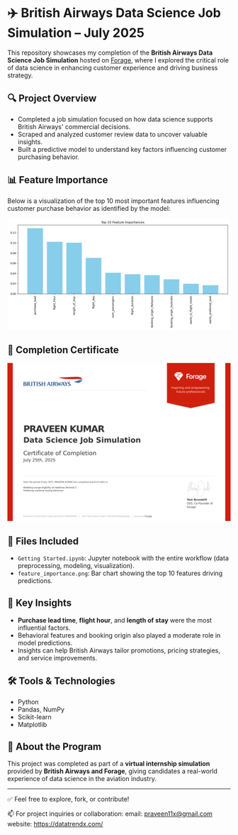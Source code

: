 # ✈️ British Airways Data Science Job Simulation – July 2025

This repository showcases my completion of the **British Airways Data Science Job Simulation** hosted on [Forage](https://www.theforage.com/), where I explored the critical role of data science in enhancing customer experience and driving business strategy.

## 🔍 Project Overview

- Completed a job simulation focused on how data science supports British Airways' commercial decisions.
- Scraped and analyzed customer review data to uncover valuable insights.
- Built a predictive model to understand key factors influencing customer purchasing behavior.

## 📊 Feature Importance

Below is a visualization of the top 10 most important features influencing customer purchase behavior as identified by the model:

![Top 10 Feature Importances](feature_importance.png)

## 📜 Completion Certificate

![British Airways Forage Certificate](https://github.com/Praveen-collab-analyst/British-Airways-Data-Science-Job-Simulation-on-Forage/blob/main/NjynCWzGSaWXQCxSX_tMjbs76F526fF5v3G_vTdCcJSnWZW3LSgGG_1753484490519_completion_certificate-1.png?raw=true)


## 📁 Files Included

- `Getting Started.ipynb`: Jupyter notebook with the entire workflow (data preprocessing, modeling, visualization).
- `feature_importance.png`: Bar chart showing the top 10 features driving predictions.

## 🧠 Key Insights

- **Purchase lead time**, **flight hour**, and **length of stay** were the most influential factors.
- Behavioral features and booking origin also played a moderate role in model predictions.
- Insights can help British Airways tailor promotions, pricing strategies, and service improvements.

## 🛠️ Tools & Technologies

- Python
- Pandas, NumPy
- Scikit-learn
- Matplotlib

## 📌 About the Program

This project was completed as part of a **virtual internship simulation** provided by **British Airways and Forage**, giving candidates a real-world experience of data science in the aviation industry.

---

✅ Feel free to explore, fork, or contribute!

📫 For project inquiries or collaboration: 
email: praveen11x@gmail.com
website: https://datatrendx.com/

